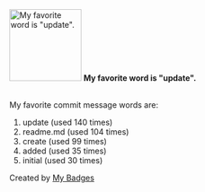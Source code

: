 <img src="https://my-badges.github.io/my-badges/favorite-word.png" alt="My favorite word is &quot;update&quot;." title="My favorite word is &quot;update&quot;." width="128">
<strong>My favorite word is &quot;update&quot;.</strong>
<br><br>

My favorite commit message words are:

1. update (used 140 times)
2. readme.md (used 104 times)
3. create (used 99 times)
4. added (used 35 times)
5. initial (used 30 times)


Created by <a href="https://github.com/my-badges/my-badges">My Badges</a>